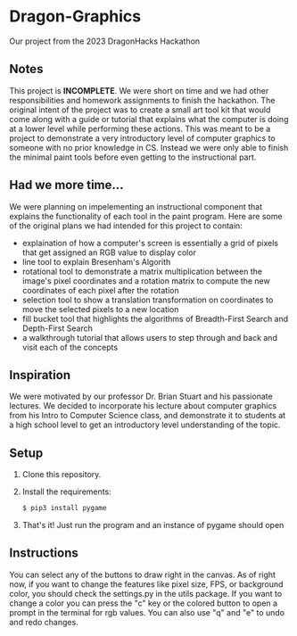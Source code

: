 # Dragon-Graphics
Our project from the 2023 DragonHacks Hackathon

## Notes
This project is **INCOMPLETE**. We were short on time and we had other responsibilities and homework assignments to finish the hackathon. The original intent of the project was to create a small art tool kit that would come along with a guide or tutorial that explains what the computer is doing at a lower level while performing these actions. This was meant to be a project to demonstrate a very introductory level of computer graphics to someone with no prior knowledge in CS. Instead we were only able to finish the minimal paint tools before even getting to the instructional part.

## Had we more time...
We were planning on impelementing an instructional component that explains the functionality of each tool in the paint program. Here are some of the original plans we had intended for this project to contain:
* explaination of how a computer's screen is essentially a grid of pixels that get assigned an RGB value to display color
* line tool to explain Bresenham's Algorith 
* rotational tool to demonstrate a matrix multiplication between the image's pixel coordinates and a rotation matrix to compute the new coordinates of each pixel after the rotation
* selection tool to show a translation transformation on coordinates to move the selected pixels to a new location
* fill bucket tool that highlights the algorithms of Breadth-First Search and Depth-First Search
* a walkthrough tutorial that allows users to step through and back and visit each of the concepts

## Inspiration
We were motivated by our professor Dr. Brian Stuart and his passionate lectures. We decided to incorporate his lecture about computer graphics from his Intro to Computer Science class, and demonstrate it to students at a high school level to get an introductory level understanding of the topic.

## Setup

1. Clone this repository.

2. Install the requirements:

   ```bash
   $ pip3 install pygame
   ```
3. That's it! Just run the program and an instance of pygame should open

## Instructions
You can select any of the buttons to draw right in the canvas. As of right now, if you want to change the features like pixel size, FPS, or background color, you should check the settings.py in the utils package. If you want to change a color you can press the "c" key or the colored button to open a prompt in the terminal for rgb values. You can also use "q" and "e" to undo and redo changes.
